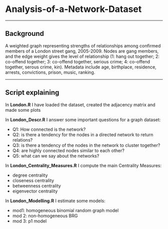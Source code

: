 # Analysis-of-a-Network-Dataset

---------------------------------------------------------------------------------------------------------
 Background
---------------------------------------------------------------------------------------------------------
A weighted graph representing strengths of relationships among confirmed members of a London street gang, 2005-2009. Nodes are gang members, and the edge weight gives the level of relationship (1: hang out together; 2: co-offend together; 3: co-offend together, serious crime; 4: co-offend together, serous crime, kin). Metadata include age, birthplace, residence, arrests, convictions, prison, music, ranking.

---------------------------------------------------------------------------------------------------------
 Script explaining
---------------------------------------------------------------------------------------------------------
In **London.R** I have loaded the dataset, created the adjacency matrix and made some plots 

In **London_Descr.R** I answer some important questions for a graph dataset:
-  Q1: How connected is the network? 
-  Q2: is there a tendency for the nodes in a directed network to return relations?
-  Q3: is there a tendency of the nodes in the network to cluster together?
-  Q4: are highly connected nodes similar to each other?
-  Q5: what can we say about the networks?

In **London_Centrality_Measures.R** I compute the main Centrality Measures:
- degree centrality
- closeness centrality
- betweenness centrality
- eigenvector centrality

In **London_Modelling.R** I estimate some models:
- mod1: homogeneous binomial random graph model
- mod 2: non-homogeneous BRG
- mod 3:  p1 model
